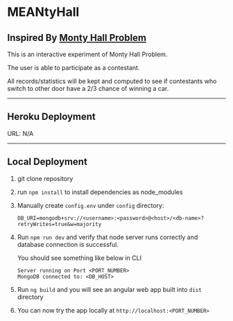 # MEANtyHall

## Inspired By **[Monty Hall Problem](https://en.wikipedia.org/wiki/Monty_Hall_problem)**

This is an interactive experiment of Monty Hall Problem.

The user is able to participate as a contestant.

All records/statistics will be kept and computed to see if contestants who switch to other door have a 2/3 chance of winning a car.

---

## Heroku Deployment

URL: N/A

---

## Local Deployment

1. git clone repository
2. run `npm install` to install dependencies as node_modules
3. Manually create `config.env` under `config` directory:
    ```
    DB_URI=mongodb+srv://<username>:<password>@<host>/<db-name>?retryWrites=true&w=majority
    ```
4. Run `npm run dev` and verify that node server runs correctly and database connection is successful.

    You should see something like below in CLI
    ```
    Server running on Port <PORT_NUMBER>
    MongoDB connected to: <DB_HOST> 
    ```
5. Run `ng build` and you will see an angular web app built into `dist` directory
6. You can now try the app locally at `http://localhost:<PORT_NUMBER>`
